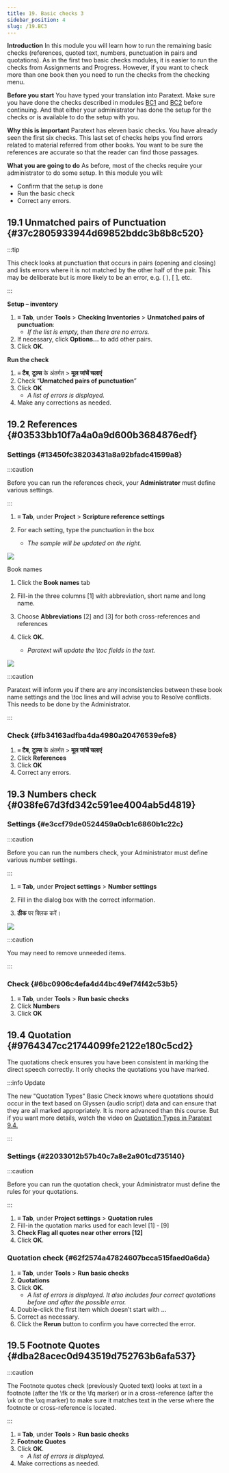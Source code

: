 ```yaml
---
title: 19. Basic checks 3
sidebar_position: 4
slug: /19.BC3
---
```




**Introduction**  In this module you will learn how to run the remaining basic checks (references, quoted text, numbers, punctuation in pairs and quotations). As in the first two basic checks modules, it is easier to run the checks from Assignments and Progress. However, if you want to check more than one book then you need to run the checks from the checking menu.


**Before you start**  You have typed your translation into Paratext. Make sure you have done the checks described in modules [BC1](https://sillsdev.github.io/paratext-manual/5.BC1) and [BC2](https://sillsdev.github.io/paratext-manual/12.BC2) before continuing. And that either your administrator has done the setup for the checks or is available to do the setup with you.


**Why this is important**  Paratext has eleven basic checks. You have already seen the first six checks. This last set of checks helps you find errors related to material referred from other books. You want to be sure the references are accurate so that the reader can find those passages.


**What you are going to do**  As before, most of the checks require your administrator to do some setup. In this module you will:

- Confirm that the setup is done
- Run the basic check
- Correct any errors.

## 19.1 Unmatched pairs of Punctuation {#37c2805933944d69852bddc3b8b8c520}


:::tip

This check looks at punctuation that occurs in pairs (opening and closing) and lists errors where it is not matched by the other half of the pair. This may be deliberate but is more likely to be an error, e.g. ( ), [ ], etc.

:::




**Setup – inventory**

1. **≡ Tab**, under **Tools** &gt; **Checking Inventories** &gt; **Unmatched pairs of punctuation**:
    - _If the list is empty, then there are no errors._
2. If necessary, click **Options…** to add other pairs.
3. Click **OK**.

**Run the check**

1. **≡ टैब**, **टूल्स** के अंतर्गत \> **मूल जांचें चलाएं**
2. Check “**Unmatched pairs of punctuation**”
3. Click **OK**
    - _A list of errors is displayed._
4. Make any corrections as needed.

## 19.2 References {#03533bb10f7a4a0a9d600b3684876edf}


### Settings {#13450fc38203431a8a92bfadc41599a8}


:::caution

Before you can run the references check, your **Administrator** must define various settings.

:::




<div class='notion-row'>
<div class='notion-column' style={{width: 'calc((100% - (min(32px, 4vw) * 1)) * 0.4375)'}}>

1. **≡ Tab**, under **Project** > **Scripture reference settings**

2. For each setting, type the punctuation in the box
    - _The sample will be updated on the right._

</div><div className='notion-spacer'></div>

<div class='notion-column' style={{width: 'calc((100% - (min(32px, 4vw) * 1)) * 0.5625)'}}>


![](./1019021315.png)


</div><div className='notion-spacer'></div>
</div>


<div class='notion-row'>
<div class='notion-column' style={{width: 'calc((100% - (min(32px, 4vw) * 1)) * 0.4375)'}}>


Book names


1. Click the **Book names** tab

2. Fill-in the three columns [1] with abbreviation, short name and long name.

3. Choose **Abbreviations** [2] and [3] for both cross-references and references

4. Click **OK.**
    - _Paratext will update the \toc fields in the text._

</div><div className='notion-spacer'></div>

<div class='notion-column' style={{width: 'calc((100% - (min(32px, 4vw) * 1)) * 0.5625)'}}>


![](./1209414794.png)


</div><div className='notion-spacer'></div>
</div>

:::caution

 Paratext will inform you if there are any inconsistencies between these book name settings and the \toc lines and will advise you to Resolve conflicts. This needs to be done by the Administrator.

:::




### Check {#fb34163adfba4da4980a20476539efe8}

1. **≡ टैब**, **टूल्स** के अंतर्गत \> **मूल जांचें चलाएं**
2. Click **References**
3. Click **OK**
4. Correct any errors.

## 19.3 Numbers check {#038fe67d3fd342c591ee4004ab5d4819}


### Settings {#e3ccf79de0524459a0cb1c6860b1c22c}


:::caution

Before you can run the numbers check, your Administrator must define various number settings.

:::




<div class='notion-row'>
<div class='notion-column' style={{width: 'calc((100% - (min(32px, 4vw) * 1)) * 0.5)'}}>

1. **≡ Tab,** under **Project settings** > **Number settings**

2. Fill in the dialog box with the correct information.

3. **ठीक** पर क्लिक करें।

</div><div className='notion-spacer'></div>

<div class='notion-column' style={{width: 'calc((100% - (min(32px, 4vw) * 1)) * 0.5)'}}>


![](./11100284.png)


</div><div className='notion-spacer'></div>
</div>

:::caution

You may need to remove unneeded items.

:::




### Check {#6bc0906c4efa4d44bc49ef74f42c53b5}

1. **≡ Tab**, under **Tools** &gt; **Run basic checks**
2. Click **Numbers**
3. Click **OK**

## 19.4 Quotation {#9764347cc21744099fe2122e180c5cd2}


The quotations check ensures you have been consistent in marking the direct speech correctly. It only checks the quotations you have marked.


:::info Update


The new "Quotation Types" Basic Check knows where quotations should occur in the text based on Glyssen (audio script) data and can ensure that they are all marked appropriately. It is more advanced than this course. But if you want more details, watch the video on [Quotation Types in Paratext 9.4.](https://vimeo.com/859138745)


:::


### Settings {#22033012b57b40c7a8e2a901cd735140}


:::caution

Before you can run the quotation check, your Administrator must define the rules for your quotations.

:::



1. **≡ Tab**, under **Project settings** &gt; **Quotation rules**
2. Fill-in the quotation marks used for each level [1] - [9]
3. **Check Flag all quotes near other errors [12]**
4. Click **OK**.

### Quotation check {#62f2574a47824607bcca515faed0a6da}

1. **≡ Tab**, under **Tools** &gt; **Run basic checks**
2. **Quotations**
3. Click **OK**.
    - _A list of errors is displayed. It also includes four correct quotations before and after the possible error._
4. Double-click the first item which doesn’t start with …
5. Correct as necessary.
6. Click the **Rerun** button to confirm you have corrected the error.

## 19.5 Footnote Quotes {#dba28acec0d943519d752763b6afa537}


:::caution

The Footnote quotes check (previously Quoted text) looks at text in a footnote (after the \fk or the \fq marker) or in a cross-reference (after the \xk or the \xq marker) to make sure it matches text in the verse where the footnote or cross-reference is located.

:::



1. **≡ Tab**, under **Tools** &gt; **Run basic checks**
2. **Footnote Quotes**
3. Click **OK**.
    - _A list of errors is displayed._
4. Make corrections as needed.
